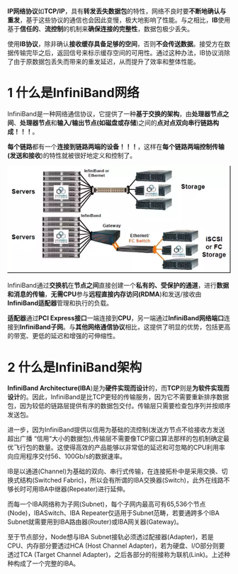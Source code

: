 **IP网络协议**如**TCP/IP**，具有**转发丢失数据包**的特性，网络不良时要**不断地确认与重发**，基于这些协议的通信也会因此变慢，极大地影响了性能。与之相比，**IB**使用基于**信任的**、**流控制**的机制来**确保连接的完整性**，数据包极少丢失。

使用**IB协议**，除非确认**接收缓存具备足够的空间**，否则**不会传送数据**。接受方在数据传输完毕之后，返回信号来标示缓存空间的可用性。通过这种办法，IB协议消除了由于原数据包丢失而带来的重发延迟，从而提升了效率和整体性能。

# 1 什么是InfiniBand网络

InfiniBand是一种网络通信协议，它提供了一种**基于交换的架构**，由**处理器节点之间**、**处理器节点**和**输入/输出节点(如磁盘或存储**)之间的**点对点双向串行链路构成！！！**。

**每个链路**都有一个**连接到链路两端的设备！！！**，这样在**每个链路两端控制传输(发送和接收**)的特性就被很好地定义和控制了。

![config](./images/5.png)

InfiniBand通过**交换机**在**节点之间**直接创建一个**私有的、受保护的通道**，进行**数据和消息的传输**，**无需CPU**参与**远程直接内存访问(RDMA**)和发送/接收由**InfiniBand适配器**管理和执行的负载。

**适配器**通过**PCI Express接口**一端连接到**CPU**，另一端通过**InfiniBand网络端口**连接到**InfiniBand子网**。与**其他网络通信协议**相比，这提供了明显的优势，包括更高的带宽、更低的延迟和增强的可伸缩性。

# 2 什么是InfiniBand架构

**InfiniBand Architecture(IBA**)是为**硬件实现而设计**的，而**TCP**则是**为软件实现而设计**的。因此，InfiniBand是比TCP更轻的传输服务，因为它不需要重新排序数据包，因为较低的链路层提供有序的数据包交付。传输层只需要检查包序列并按顺序发送包。

进一步，因为InfiniBand提供以信用为基础的流控制(发送方节点不给接收方发送超出广播 “信用“大小的数据包),传输层不需要像TCP窗口算法那样的包机制确定最优飞行包的数量。这使得高效的产品能够以非常低的延迟和可忽略的CPU利用率向应用程序交付56、100Gb/s的数据速率。

IB是以通道(Channel)为基础的双向、串行式传输，在连接拓朴中是采用交换、切换式结构(Switched Fabric)，所以会有所谓的IBA交换器(Switch)，此外在线路不够长时可用IBA中继器(Repeater)进行延伸。

而每一个IBA网络称为子网(Subnet)，每个子网内最高可有65,536个节点(Node)，IBASwitch、IBA Repeater仅适用于Subnet范畴，若要通跨多个IBA Subnet就需要用到IBA路由器(Router)或IBA网关器(Gateway)。

至于节点部分，Node想与IBA Subnet接轨必须透过配接器(Adapter)，若是CPU、内存部分要透过HCA (Host Channel Adapter)，若为硬盘、I/O部分则要透过TCA (Target Channel Adapter)，之后各部分的衔接称为联机(Link)。上述种种构成了一个完整的IBA。

